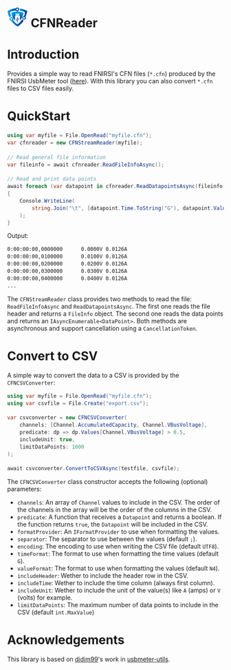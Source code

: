 # ![Logo](icon.png) CFNReader

# Introduction

Provides a simple way to read FNIRSI's CFN files (`*.cfn`) produced by the FNIRSI UsbMeter tool ([here](https://www.fnirsi.com/pages/download-firmware)). With this library you can also convert `*.cfn` files to CSV files easily.

# QuickStart

```c#
using var myfile = File.OpenRead("myfile.cfn");
var cfnreader = new CFNStreamReader(myfile);

// Read general file information
var fileinfo = await cfnreader.ReadFileInfoAsync();

// Read and print data points
await foreach (var datapoint in cfnreader.ReadDatapointsAsync(fileinfo))
{
    Console.WriteLine(
        string.Join("\t", [datapoint.Time.ToString("G"), datapoint.Values[Channel.VBusVoltage], datapoint.Values[Channel.VBusCurrent]])
    );
}
```

Output:

```cmd
0:00:00:00,0000000      0.0000V 0.0126A
0:00:00:00,0100000      0.0100V 0.0126A
0:00:00:00,0200000      0.0200V 0.0126A
0:00:00:00,0300000      0.0300V 0.0126A
0:00:00:00,0400000      0.0400V 0.0126A
...
```

The `CFNStreamReader` class provides two methods to read the file: `ReadFileInfoAsync` and `ReadDatapointsAsync`. The first one reads the file header and returns a `FileInfo` object. The second one reads the data points and returns an `IAsyncEnumerable<DataPoint>`. Both methods are asynchronous and support cancellation using a `CancellationToken`.

# Convert to CSV

A simple way to convert the data to a CSV is provided by the `CFNCSVConverter`:

```c#
using var myfile = File.OpenRead("myfile.cfn");
using var csvfile = File.Create("export.csv");

var csvconverter = new CFNCSVConverter(
    channels: [Channel.AccumulatedCapacity, Channel.VBusVoltage],
    predicate: dp => dp.Values[Channel.VBusVoltage] > 0.5,
    includeUnit: true,
    limitDataPoints: 1000
);

await csvconverter.ConvertToCSVAsync(testfile, csvfile);
```

The `CFNCSVConverter` class constructor accepts the following (optional) parameters:

- `channels`: An array of `Channel` values to include in the CSV. The order of the channels in the array will be the order of the columns in the CSV.
- `predicate`: A function that receives a `Datapoint` and returns a boolean. If the function returns `true`, the `Datapoint` will be included in the CSV.
- `formatProvider`: An `IFormatProvider` to use when formatting the values.
- `separator`: The separator to use between the values (default `;`).
- `encoding`: The encoding to use when writing the CSV file (default `UTF8`).
- `timeFormat`: The format to use when formatting the time values (default `G`).
- `valueFormat`: The format to use when formatting the values (default `N4`).
- `includeHeader`: Wether to include the header row in the CSV.
- `includeTime`: Wether to include the time column (always first column).
- `includeUnit`: Wether to include the unit of the value(s) like `A` (amps) or `V` (volts) for example.
- `limitDataPoints`: The maximum number of data points to include in the CSV (default `int.MaxValue`)

# Acknowledgements

This library is based on [didim99](https://github.com/didim99)'s work in [usbmeter-utils](https://github.com/didim99/usbmeter-utils/tree/master).